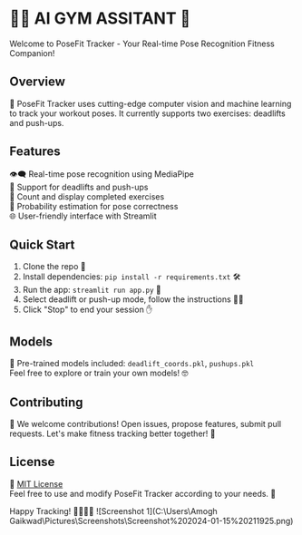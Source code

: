 # 🏋️‍♂️ AI GYM ASSITANT 🤖

Welcome to PoseFit Tracker - Your Real-time Pose Recognition Fitness Companion!

## Overview

🚀 PoseFit Tracker uses cutting-edge computer vision and machine learning to track your workout poses. It currently supports two exercises: deadlifts and push-ups.

## Features

👁️‍🗨️ Real-time pose recognition using MediaPipe  
💪 Support for deadlifts and push-ups  
🔢 Count and display completed exercises  
🎯 Probability estimation for pose correctness  
🌐 User-friendly interface with Streamlit  

## Quick Start

1. Clone the repo 🧬
2. Install dependencies: `pip install -r requirements.txt` 🛠️
3. Run the app: `streamlit run app.py` 🚀
4. Select deadlift or push-up mode, follow the instructions 🏃‍♂️
5. Click "Stop" to end your session ✋

## Models

🧠 Pre-trained models included: `deadlift_coords.pkl`, `pushups.pkl`  
Feel free to explore or train your own models! 🤓

## Contributing

🤝 We welcome contributions! Open issues, propose features, submit pull requests. Let's make fitness tracking better together! 🌟

## License

📜 [MIT License](LICENSE)  
Feel free to use and modify PoseFit Tracker according to your needs. 💼

Happy Tracking! 🏃‍♀️🏋️‍♀️
![Screenshot 1](C:\Users\Amogh Gaikwad\Pictures\Screenshots\Screenshot%202024-01-15%20211925.png)

